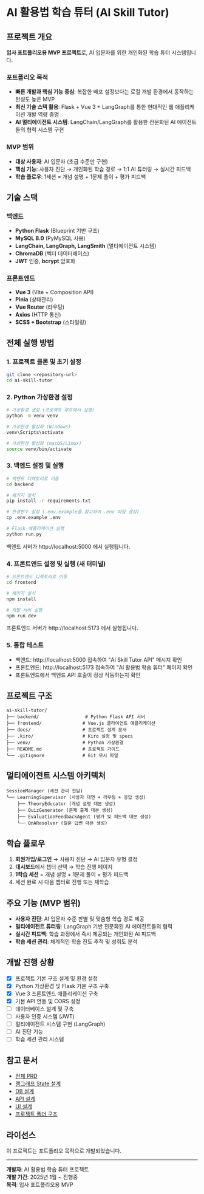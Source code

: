 # AI 활용법 학습 튜터 (AI Skill Tutor)

## 프로젝트 개요
**입사 포트폴리오용 MVP 프로젝트**로, AI 입문자를 위한 개인화된 학습 튜터 시스템입니다.

### 포트폴리오 목적
- **빠른 개발과 핵심 기능 중심**: 복잡한 배포 설정보다는 로컬 개발 환경에서 동작하는 완성도 높은 MVP
- **최신 기술 스택 활용**: Flask + Vue 3 + LangGraph를 통한 현대적인 웹 애플리케이션 개발 역량 증명
- **AI 멀티에이전트 시스템**: LangChain/LangGraph를 활용한 전문화된 AI 에이전트들의 협력 시스템 구현

### MVP 범위
- **대상 사용자**: AI 입문자 (초급 수준만 구현)
- **핵심 기능**: 사용자 진단 → 개인화된 학습 경로 → 1:1 AI 튜터링 → 실시간 피드백
- **학습 플로우**: 1세션 = 개념 설명 + 1문제 풀이 + 평가 피드백

## 기술 스택

### 백엔드
- **Python Flask** (Blueprint 기반 구조)
- **MySQL 8.0** (PyMySQL 사용)
- **LangChain, LangGraph, LangSmith** (멀티에이전트 시스템)
- **ChromaDB** (벡터 데이터베이스)
- **JWT** 인증, **bcrypt** 암호화

### 프론트엔드
- **Vue 3** (Vite + Composition API)
- **Pinia** (상태관리)
- **Vue Router** (라우팅)
- **Axios** (HTTP 통신)
- **SCSS + Bootstrap** (스타일링)

## 전체 실행 방법

### 1. 프로젝트 클론 및 초기 설정
```bash
git clone <repository-url>
cd ai-skill-tutor
```

### 2. Python 가상환경 설정
```bash
# 가상환경 생성 (프로젝트 루트에서 실행)
python -m venv venv

# 가상환경 활성화 (Windows)
venv\Scripts\activate

# 가상환경 활성화 (macOS/Linux)
source venv/bin/activate
```

### 3. 백엔드 설정 및 실행
```bash
# 백엔드 디렉토리로 이동
cd backend

# 패키지 설치
pip install -r requirements.txt

# 환경변수 설정 (.env.example을 참고하여 .env 파일 생성)
cp .env.example .env

# Flask 애플리케이션 실행
python run.py
```
백엔드 서버가 http://localhost:5000 에서 실행됩니다.

### 4. 프론트엔드 설정 및 실행 (새 터미널)
```bash
# 프론트엔드 디렉토리로 이동
cd frontend

# 패키지 설치
npm install

# 개발 서버 실행
npm run dev
```
프론트엔드 서버가 http://localhost:5173 에서 실행됩니다.

### 5. 통합 테스트
- 백엔드: http://localhost:5000 접속하여 "AI Skill Tutor API" 메시지 확인
- 프론트엔드: http://localhost:5173 접속하여 "AI 활용법 학습 튜터" 페이지 확인
- 프론트엔드에서 백엔드 API 호출이 정상 작동하는지 확인

## 프로젝트 구조
```
ai-skill-tutor/
├── backend/                 # Python Flask API 서버
├── frontend/               # Vue.js 클라이언트 애플리케이션
├── docs/                   # 프로젝트 설계 문서
├── .kiro/                  # Kiro 설정 및 specs
├── venv/                   # Python 가상환경
├── README.md               # 프로젝트 가이드
└── .gitignore              # Git 무시 파일
```

## 멀티에이전트 시스템 아키텍처
```
SessionManager (세션 관리 전담)
└── LearningSupervisor (사용자 대면 + 라우팅 + 응답 생성)
    ├── TheoryEducator (개념 설명 대본 생성)
    ├── QuizGenerator (문제 출제 대본 생성)
    ├── EvaluationFeedbackAgent (평가 및 피드백 대본 생성)
    └── QnAResolver (질문 답변 대본 생성)
```

## 학습 플로우
1. **회원가입/로그인** → 사용자 진단 → AI 입문자 유형 결정
2. **대시보드**에서 챕터 선택 → 학습 진행 페이지
3. **1학습 세션** = 개념 설명 + 1문제 풀이 + 평가 피드백
4. 세션 완료 시 다음 챕터로 진행 또는 재학습

## 주요 기능 (MVP 범위)
- **사용자 진단**: AI 입문자 수준 판별 및 맞춤형 학습 경로 제공
- **멀티에이전트 튜터링**: LangGraph 기반 전문화된 AI 에이전트들의 협력
- **실시간 피드백**: 학습 과정에서 즉시 제공되는 개인화된 AI 피드백
- **학습 세션 관리**: 체계적인 학습 진도 추적 및 성취도 분석

## 개발 진행 상황
- [x] 프로젝트 기본 구조 설계 및 환경 설정
- [x] Python 가상환경 및 Flask 기본 구조 구축
- [x] Vue 3 프론트엔드 애플리케이션 구축
- [x] 기본 API 연동 및 CORS 설정
- [ ] 데이터베이스 설계 및 구축
- [ ] 사용자 인증 시스템 (JWT)
- [ ] 멀티에이전트 시스템 구현 (LangGraph)
- [ ] AI 진단 기능
- [ ] 학습 세션 관리 시스템

## 참고 문서
- [전체 PRD](docs/my_docs/ai_skill_tutor_prd_v1_3.md)
- [랭그래프 State 설계](docs/my_docs/langgraph_state_design_v1_3.md)
- [DB 설계](docs/my_docs/db_design_v1_3.md)
- [API 설계](docs/my_docs/api_docs_v1_3.md)
- [UI 설계](docs/my_docs/ui_design_v1_3.md)
- [프로젝트 폴더 구조](docs/my_docs/project_folder_structure.md)

## 라이선스
이 프로젝트는 포트폴리오 목적으로 개발되었습니다.

---
**개발자**: AI 활용법 학습 튜터 프로젝트  
**개발 기간**: 2025년 1월 ~ 진행중  
**목적**: 입사 포트폴리오용 MVP
